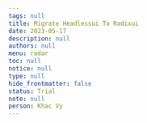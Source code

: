 ```yaml
---
tags: null
title: Migrate Headlessui To Radixui
date: 2023-05-17
description: null
authors: null
menu: radar
toc: null
notice: null
type: null
hide_frontmatter: false
status: Trial
note: null
person: Khac Vy
---
```


